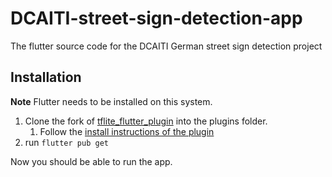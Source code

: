 
# DCAITI-street-sign-detection-app

The flutter source code for the DCAITI German street sign detection project

## Installation

**Note** Flutter needs to be installed on this system.

1. Clone the fork of [tflite_flutter_plugin](https://github.com/CaptainDario/tflite_flutter_plugin) into the plugins folder.
   1. Follow the [install instructions of the plugin](https://github.com/CaptainDario/tflite_flutter_plugin#initial-setup--add-dynamic-libraries-to-your-app)
2. run `flutter pub get`

Now you should be able to run the app.
